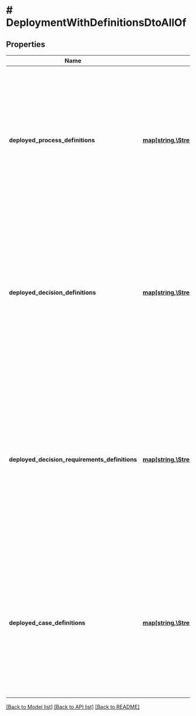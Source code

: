 # # DeploymentWithDefinitionsDtoAllOf

## Properties

Name | Type | Description | Notes
------------ | ------------- | ------------- | -------------
**deployed_process_definitions** | [**map[string,\StrehleDe\CamundaClient\Model\ProcessDefinitionDto]**](ProcessDefinitionDto.md) | A JSON Object containing a property for each of the process definitions, which are successfully deployed with that deployment. The key is the process definition id, the value is a JSON Object corresponding to the process definition. | [optional] 
**deployed_decision_definitions** | [**map[string,\StrehleDe\CamundaClient\Model\DecisionDefinitionDto]**](DecisionDefinitionDto.md) | A JSON Object containing a property for each of the decision definitions, which are successfully deployed with that deployment. The key is the decision definition id, the value is a JSON Object corresponding to the decision definition. | [optional] 
**deployed_decision_requirements_definitions** | [**map[string,\StrehleDe\CamundaClient\Model\DecisionRequirementsDefinitionDto]**](DecisionRequirementsDefinitionDto.md) | A JSON Object containing a property for each of the decision requirements definitions, which are successfully deployed with that deployment. The key is the decision requirements definition id, the value is a JSON Object corresponding to the decision requirements definition. | [optional] 
**deployed_case_definitions** | [**map[string,\StrehleDe\CamundaClient\Model\CaseDefinitionDto]**](CaseDefinitionDto.md) | A JSON Object containing a property for each of the case definitions, which are successfully deployed with that deployment. The key is the case definition id, the value is a JSON Object corresponding to the case definition. | [optional] 

[[Back to Model list]](../../README.md#documentation-for-models) [[Back to API list]](../../README.md#documentation-for-api-endpoints) [[Back to README]](../../README.md)


